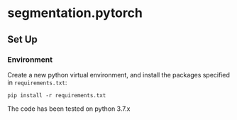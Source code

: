 # segmentation.pytorch

## Set Up
### Environment
Create a new python virtual environment, and install the packages specified in ```requirements.txt```:

```
pip install -r requirements.txt
```

The code has been tested on python 3.7.x
